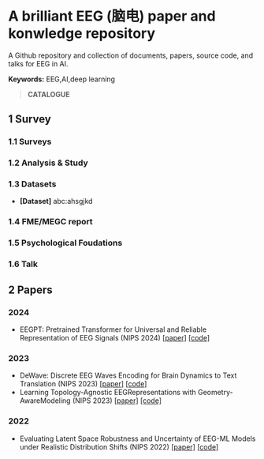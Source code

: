 # A brilliant EEG (脑电) paper and konwledge repository

A Github repository and collection of documents, papers, source code, and talks for EEG in AI.

**Keywords:** EEG,AI,deep learning

> **CATALOGUE**



## 1  Survey <span id='survey'></span>

### 1.1 Surveys


### 1.2 Analysis & Study


### 1.3 Datasets

* **[Dataset]** abc:ahsgjkd


### 1.4 FME/MEGC report


### 1.5 Psychological Foudations



### 1.6 Talk


## 2  Papers <span id='survey'></span>

### 2024

* EEGPT: Pretrained Transformer for Universal and Reliable Representation of EEG Signals (NIPS 2024) [[paper]](https://proceedings.neurips.cc/paper_files/paper/2024/hash/4540d267eeec4e5dbd9dae9448f0b739-Abstract-Conference.html) [[code]](https://github.com/BINE022/EEGPT)

### 2023
* DeWave: Discrete EEG Waves Encoding for Brain Dynamics to Text Translation  (NIPS 2023)   [[paper]](https://arxiv.org/abs/2309.14030) [[code]](https://github.com/duanyiqun/DeWave)
* Learning Topology-Agnostic EEGRepresentations with Geometry-AwareModeling  (NIPS 2023)   [[paper]](https://papers.nips.cc/paper_files/paper/2023/hash/a8c893712cb7858e49631fb03c941f8d-Abstract-Conference.html) [[code]](https://seqml.github.io/MMM/)

### 2022 
* Evaluating Latent Space Robustness and Uncertainty of EEG-ML Models under Realistic Distribution Shifts (NIPS 2022)   [[paper]](https://arxiv.org/abs/2209.11233) [[code]](https://github.com/neerajwagh/evaluating-eeg-representations)
